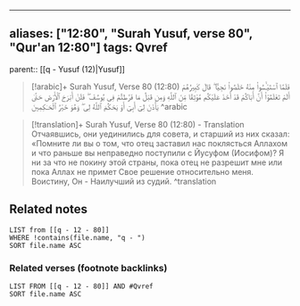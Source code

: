 
---
aliases: ["12:80", "Surah Yusuf, verse 80", "Qur'an 12:80"]
tags: Qvref
---

parent:: [[q - Yusuf (12)|Yusuf]]

> [!arabic]+ Surah Yusuf, Verse 80 (12:80)
> <span class="quran-arabic">فَلَمَّا ٱسْتَيْـَٔسُوا۟ مِنْهُ خَلَصُوا۟ نَجِيًّا ۖ قَالَ كَبِيرُهُمْ أَلَمْ تَعْلَمُوٓا۟ أَنَّ أَبَاكُمْ قَدْ أَخَذَ عَلَيْكُم مَّوْثِقًا مِّنَ ٱللَّهِ وَمِن قَبْلُ مَا فَرَّطتُمْ فِى يُوسُفَ ۖ فَلَنْ أَبْرَحَ ٱلْأَرْضَ حَتَّىٰ يَأْذَنَ لِىٓ أَبِىٓ أَوْ يَحْكُمَ ٱللَّهُ لِى ۖ وَهُوَ خَيْرُ ٱلْحَـٰكِمِينَ</span>
^arabic

> [!translation]+ Surah Yusuf, Verse 80 (12:80) - Translation
> Отчаявшись, они уединились для совета, и старший из них сказал: «Помните ли вы о том, что отец заставил нас поклясться Аллахом и что раньше вы неправедно поступили с Йусуфом (Иосифом)? Я ни за что не покину этой страны, пока отец не разрешит мне или пока Аллах не примет Свое решение относительно меня. Воистину, Он - Наилучший из судий.
^translation



## Related notes
```dataview
LIST from [[q - 12 - 80]]
WHERE !contains(file.name, "q - ")
SORT file.name ASC
```

### Related verses (footnote backlinks)
```dataview
LIST FROM [[q - 12 - 80]] AND #Qvref
SORT file.name ASC
```

